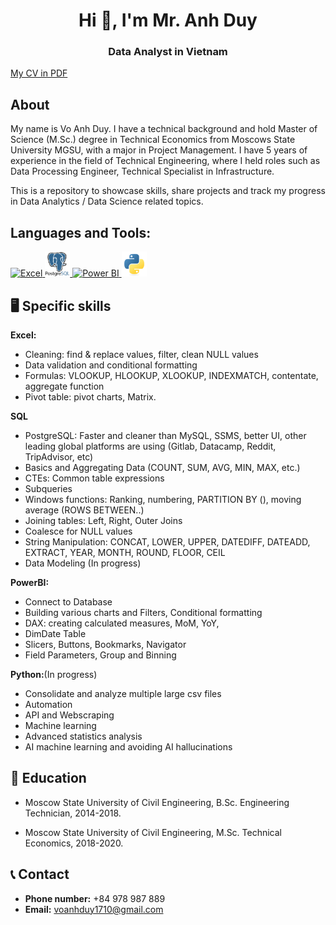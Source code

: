 <h1 align="center">Hi 👋, I'm Mr. Anh Duy</h1>
<h3 align="center">Data Analyst in Vietnam</h3>


[My CV in PDF](TITS)

## About
My name is Vo Anh Duy. I have a technical background and hold Master of Science (M.Sc.) degree in Technical Economics from Moscows State University MGSU, with a major in Project Management. I have 5 years of experience in the field of Technical Engineering, where I held roles such as Data Processing Engineer, Technical Specialist in Infrastructure. 

This is a repository to showcase skills, share projects and track my progress in Data Analytics / Data Science related topics.


<h2 align="left">Languages and Tools:</h3>
<p align="left">
  <a href="https://www.microsoft.com/en-us/microsoft-365/excel" target="_blank" rel="noreferrer">
    <img src="https://img.icons8.com/color/48/000000/microsoft-excel-2019.png" alt="Excel" title="Excel" width="40" height="40"/>
  </a>
  <a href="https://www.postgresql.org" target="_blank" rel="noreferrer">
    <img src="https://raw.githubusercontent.com/devicons/devicon/master/icons/postgresql/postgresql-original-wordmark.svg" alt="PostgreSQL" title="PostgreSQL" width="40" height="40"/>
  </a>
  <a href="https://powerbi.microsoft.com/" target="_blank" rel="noreferrer">
    <img src="https://img.icons8.com/color/48/000000/power-bi.png" alt="Power BI" title="Power BI" width="40" height="40"/>
  </a>
  <a href="https://www.python.org" target="_blank" rel="noreferrer">
    <img src="https://raw.githubusercontent.com/devicons/devicon/master/icons/python/python-original.svg" alt="Python" title="Python" width="40" height="40"/>
  </a>
</p>







## 🖥️ Specific skills

**Excel:**
+ Cleaning: find & replace values, filter, clean NULL values
+ Data validation and conditional formatting
+ Formulas: VLOOKUP, HLOOKUP, XLOOKUP, INDEXMATCH, contentate, aggregate function
+ Pivot table: pivot charts, Matrix.

**SQL**
+ PostgreSQL: Faster and cleaner than MySQL, SSMS, better UI, other leading global platforms are using (Gitlab, Datacamp, Reddit, TripAdvisor, etc)
+ Basics and Aggregating Data (COUNT, SUM, AVG, MIN, MAX, etc.)
+ CTEs: Common table expressions 
+ Subqueries
+ Windows functions: Ranking, numbering, PARTITION BY (), moving average (ROWS BETWEEN..)
+ Joining tables: Left, Right, Outer Joins
+ Coalesce for NULL values
+ String Manipulation: CONCAT, LOWER, UPPER, DATEDIFF, DATEADD, EXTRACT, YEAR, MONTH, ROUND, FLOOR, CEIL
+ Data Modeling (In progress)

**PowerBI:**
+ Connect to Database
+ Building various charts and Filters, Conditional formatting
+ DAX: creating calculated measures, MoM, YoY,
+ DimDate Table
+ Slicers, Buttons, Bookmarks, Navigator
+ Field Parameters, Group and Binning

**Python:**(In progress)
+ Consolidate and analyze multiple large csv files
+ Automation
+ API and Webscraping
+ Machine learning
+ Advanced statistics analysis
+ AI machine learning and avoiding AI hallucinations

## 🏫 Education

+ Moscow State University of Civil Engineering, B.Sc. Engineering Technician, 2014-2018.

+ Moscow State University of Civil Engineering, M.Sc. Technical Economics, 2018-2020.

## 📞 Contact

- **Phone number:** +84 978 987 889
- **Email:** voanhduy1710@gmail.com

